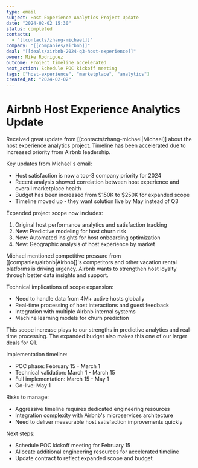 ```yaml
---
type: email
subject: Host Experience Analytics Project Update
date: "2024-02-02 15:30"
status: completed
contacts:
  - "[[contacts/zhang-michael]]"
company: "[[companies/airbnb]]"
deal: "[[deals/airbnb-2024-q3-host-experience]]"
owner: Mike Rodriguez
outcome: Project timeline accelerated
next_action: Schedule POC kickoff meeting
tags: ["host-experience", "marketplace", "analytics"]
created_at: "2024-02-02"
---
```


# Airbnb Host Experience Analytics Update

Received great update from [[contacts/zhang-michael|Michael]] about the host experience analytics project. Timeline has been accelerated due to increased priority from Airbnb leadership.

Key updates from Michael's email:
- Host satisfaction is now a top-3 company priority for 2024
- Recent analysis showed correlation between host experience and overall marketplace health
- Budget has been increased from $150K to $250K for expanded scope
- Timeline moved up - they want solution live by May instead of Q3

Expanded project scope now includes:
1. Original host performance analytics and satisfaction tracking
2. New: Predictive modeling for host churn risk
3. New: Automated insights for host onboarding optimization
4. New: Geographic analysis of host experience by market

Michael mentioned competitive pressure from [[companies/airbnb|Airbnb]]'s competitors and other vacation rental platforms is driving urgency. Airbnb wants to strengthen host loyalty through better data insights and support.

Technical implications of scope expansion:
- Need to handle data from 4M+ active hosts globally
- Real-time processing of host interactions and guest feedback
- Integration with multiple Airbnb internal systems
- Machine learning models for churn prediction

This scope increase plays to our strengths in predictive analytics and real-time processing. The expanded budget also makes this one of our larger deals for Q1.

Implementation timeline:
- POC phase: February 15 - March 1
- Technical validation: March 1 - March 15  
- Full implementation: March 15 - May 1
- Go-live: May 1

Risks to manage:
- Aggressive timeline requires dedicated engineering resources
- Integration complexity with Airbnb's microservices architecture
- Need to deliver measurable host satisfaction improvements quickly

Next steps:
- Schedule POC kickoff meeting for February 15
- Allocate additional engineering resources for accelerated timeline
- Update contract to reflect expanded scope and budget